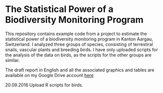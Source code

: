 <h1>The Statistical Power of a Biodiversity Monitoring Program</h1>

<p>This repository contains example code from a project to estimate the statistical power of a biodiversity monitoring program in Kanton Aargau, Switzerland.  I analyzed three groups of species, consisting of terrestiral snails, vascular plants and breeding birds.  I have only uploaded scripts for the analysis of the data on birds, as the scripts for the other groups are similar.</p>

<p>The draft report in English and all the associated graphics and tables are available on my Google Drive account <a href="https://drive.google.com/drive/folders/0B5PrX6jthQFATW41NEozM1hjNkU">here</a></p>

<p>20.09.2016  Upload R scripts for birds.</p>
